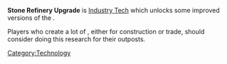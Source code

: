 **Stone Refinery Upgrade** is [Industry Tech](Industry_Tech.md "wikilink")
which unlocks some improved versions of the [](Stone_Processor.md).

Players who create a lot of [](Building_Materials.md), either for construction or
trade, should consider doing this research for their outposts.

[Category:Technology](Category:Technology "wikilink")